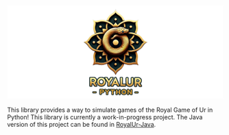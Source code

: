 ![RoyalUr-Python Logo](docs/res/banner.png)

This library provides a way to simulate games of the Royal Game of Ur in Python! This library is currently a work-in-progress project. The Java version of this project can be found in [RoyalUr-Java](https://github.com/RoyalUr/RoyalUr-Java).
